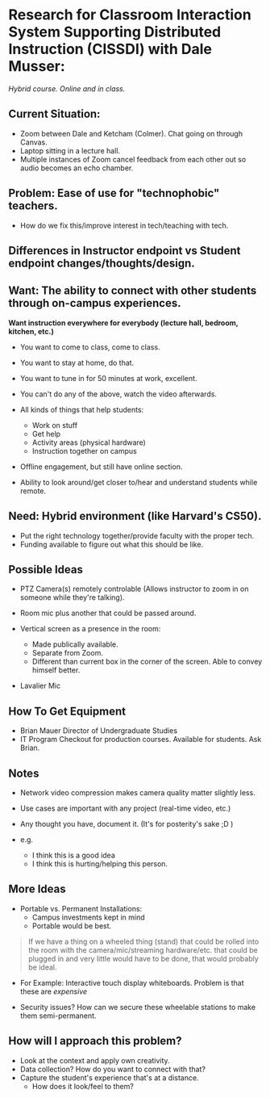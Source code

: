 # Research for Classroom Interaction System Supporting Distributed Instruction (CISSDI) with Dale Musser:
*Hybrid course. Online and in class.*

## Current Situation:
- Zoom between Dale and Ketcham (Colmer). Chat going on through Canvas.
- Laptop sitting in a lecture hall.
- Multiple instances of Zoom cancel feedback from each other out so audio becomes an echo chamber.

## Problem: Ease of use for "technophobic" teachers. 
- How do we fix this/improve interest in tech/teaching with tech.

## Differences in Instructor endpoint vs Student endpoint changes/thoughts/design.

## Want: The ability to connect with other students through on-campus experiences.
**Want instruction everywhere for everybody (lecture hall, bedroom, kitchen, etc.)**
- You want to come to class, come to class. 
- You want to stay at home, do that.
- You want to tune in for 50 minutes at work, excellent. 
- You can't do any of the above, watch the video afterwards.
 
- All kinds of things that help students: 
  - Work on stuff
  - Get help
  - Activity areas (physical hardware)
  - Instruction together on campus

- Offline engagement, but still have online section.
- Ability to look around/get closer to/hear and understand students while remote.

## Need: Hybrid environment (like Harvard's CS50).
- Put the right technology together/provide faculty with the proper tech.
- Funding available to figure out what this should be like.

## Possible Ideas

- PTZ Camera(s) remotely controlable (Allows instructor to zoom in on someone while they're talking).

- Room mic plus another that could be passed around.

- Vertical screen as a presence in the room: 
  - Made publically available. 
  - Separate from Zoom. 
  - Different than current box in the corner of the screen. Able to convey himself better.

- Lavalier Mic

## How To Get Equipment
- Brian Mauer Director of Undergraduate Studies
- IT Program Checkout for production courses. Available for students. Ask Brian.

## Notes
- Network video compression makes camera quality matter slightly less.

- Use cases are important with any project (real-time video, etc.)

- Any thought you have, document it. (It's for posterity's sake ;D )

- e.g. 
  - I think this is a good idea
  - I think this is hurting/helping this person.

## More Ideas
- Portable vs. Permanent Installations: 
  - Campus investments kept in mind 
  - Portable would be best.

>If we have a thing on a wheeled thing (stand) that could be rolled into the room with the camera/mic/streaming hardware/etc. that could be plugged in and very little would have to be done, that would probably be ideal.
- For Example: Interactive touch display whiteboards. Problem is that these are *expensive*

- Security issues? How can we secure these wheelable stations to make them semi-permanent.

## How will I approach this problem?
- Look at the context and apply own creativity.
- Data collection? How do you want to connect with that?
- Capture the student's experience that's at a distance. 
  - How does it look/feel to them?
